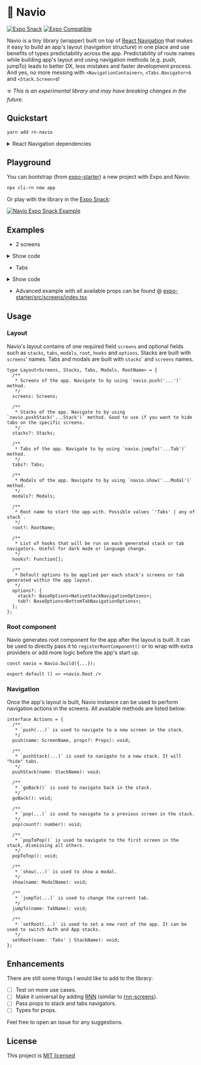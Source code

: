 # 🧭 Navio

[![Expo Snack](https://img.shields.io/badge/𝝠%20Expo-Snack-blue)](https://snack.expo.dev/@kanzitelli/rn-navio-snack)
[![Expo Compatible](https://img.shields.io/badge/𝝠%20Expo-Compatible-brightgreen)](https://snack.expo.dev/@kanzitelli/rn-navio-snack)

Navio is a tiny library (wrapper) built on top of [React Navigation](https://github.com/react-navigation/react-navigation) that makes it easy to build an app's layout (navigation structure) in one place and use benefits of types predictability across the app. Predictability of route names while building app's layout and using navigation methods (e.g. push, jumpTo) leads to better DX, less mistakes and faster development process. And yes, no more messing with `<NavigationContainer>`, `<Tabs.Navigator>`s and `<Stack.Screen>`s!

☣️ <i>This is an experimental library and may have breaking changes in the future.</i>

## Quickstart

```bash
yarn add rn-navio
```

<details>
<summary>React Navigation dependencies</summary>

As Navio is built on top of [React Navigation](https://github.com/react-navigation/react-navigation), you will need to have the following libraries installed:

```bash
yarn add @react-navigation/native @react-navigation/native-stack @react-navigation/bottom-tabs
```

For more information, please check the [installation steps](https://reactnavigation.org/docs/getting-started/#installation).

</details>

## Playground

You can bootstrap (from [expo-starter](https://github.com/kanzitelli/expo-starter)) a new project with Expo and Navio:

```bash
npx cli-rn new app
```

Or play with the library in the [Expo Snack](https://snack.expo.dev/@kanzitelli/rn-navio-snack):

[![Navio Expo Snack Example](https://user-images.githubusercontent.com/4402166/193429279-f324592c-0682-420f-8608-d8e9756f1fc6.png)](https://snack.expo.dev/@kanzitelli/rn-navio-snack)

## Examples

- 2 screens

<details>
<summary>Show code</summary>

```tsx
import {Navio} from 'rn-navio';

const navio = Navio.build({
  screens: {
    Home: () => (
      <>
        <Text>Home</Text>
        <Button title="Push" onPress={() => navio.push('Example')} />
      </>
    ),
    Example: () => (
      <>
        <Text>Example</Text>
        <Button title="Go back" onPress={() => navio.goBack()} />
      </>
    ),
  },
});

export default () => <navio.Root />;
```

</details>

- Tabs

<details>
<summary>Show code</summary>

```tsx
import {Navio} from 'rn-navio';

const navioTabs = Navio.build({
  screens: {
    Home: () => (
      <>
        <Text>Home</Text>
        <Button title="Push" onPress={() => navio.push('Example')} />
        <Button title="Push stack" onPress={() => navio.pushStack('HomeStack')} />
        <Button title="Set Root - Stack" onPress={() => navio.setRoot('HomeStack')} />
        <Button title="Set Root - Tabs" onPress={() => navio.setRoot('Tabs')} />
      </>
    ),
    Example: () => (
      <>
        <Text>Example</Text>
        <Button title="Go back" onPress={() => navio.goBack()} />
      </>
    ),
    Settings: {
      component: () => (
        <>
          <Text>Settings</Text>
          <Button title="Jump to tab" onPress={() => navio.jumpTo('HomeTab')} />
        </>
      ),
      options: () => ({
        headerTitleStyle: {color: 'red'},
      }),
    },
  },
  stacks: {
    HomeStack: ['Home', 'Example'],
  },
  tabs: {
    HomeTab: {
      stack: 'HomeStack',
      options: () => ({
        title: 'Home',
      }),
    },
    SettingsTab: {
      stack: ['Settings'],
      options: {
        title: 'Settings',
      },
    },
  },
  options: {
    tab: {
      // default tab's options
      headerShown: false,
    },
  },
});

export default () => <navio.Root />;
```

</details>

- Advanced example with all available props can be found @ [expo-starter/src/screens/index.tsx](https://github.com/kanzitelli/expo-starter/blob/master/src/screens/index.tsx)

## Usage

### Layout

Navio's layout contains of one required field `screens` and optional fields such as `stacks`, `tabs`, `modals`, `root`, `hooks` and `options`. Stacks are built with `screens`' names. Tabs and modals are built with `stacks`' and `screens` names.

```tsx
type Layout<Screens, Stacks, Tabs, Modals, RootName> = {
  /**
   * Screens of the app. Navigate to by using `navio.push('...')` method.
   */
  screens: Screens;

  /**
   * Stacks of the app. Navigate to by using `navio.pushStack('...Stack')` method. Good to use if you want to hide tabs on the specific screens.
   */
  stacks?: Stacks;

  /**
   * Tabs of the app. Navigate to by using `navio.jumpTo('...Tab')` method.
   */
  tabs?: Tabs;

  /**
   * Modals of the app. Navigate to by using `navio.show('...Modal')` method.
   */
  modals?: Modals;

  /**
   * Root name to start the app with. Possible values `'Tabs' | any of stack`.
   */
  root?: RootName;

  /**
   * List of hooks that will be run on each generated stack or tab navigators. Useful for dark mode or language change.
   */
  hooks?: Function[];

  /**
   * Default options to be applied per each stack's screens or tab generated within the app layout.
   */
  options?: {
    stack?: BaseOptions<NativeStackNavigationOptions>;
    tab?: BaseOptions<BottomTabNavigationOptions>;
  };
};
```

### Root component

Navio generates root component for the app after the layout is built. It can be used to directly pass it to `registerRootComponent()` or to wrap with extra providers or add more logic before the app's start up.

```tsx
const navio = Navio.build({...});

export default () => <navio.Root />
```

### Navigation

Once the app's layout is built, Navio instance can be used to perform navigation actions in the screens. All available methods are listed below:

```tsx
interface Actions = {
  /**
   * `push(...)` is used to navigate to a new screen in the stack.
   */
  push(name: ScreenName, props?: Props): void;

  /**
   * `pushStack(...)` is used to navigate to a new stack. It will "hide" tabs.
   */
  pushStack(name: StackName): void;

  /**
   * `goBack()` is used to navigate back in the stack.
   */
  goBack(): void;

  /**
   * `pop(...)` is used to navigate to a previous screen in the stack.
   */
  pop(count?: number): void;

  /**
   * `popToPop()` is used to navigate to the first screen in the stack, dismissing all others.
   */
  popToTop(): void;

  /**
   * `show(...)` is used to show a modal.
   */
  show(name: ModalName): void;

  /**
   * `jumpTo(...)` is used to change the current tab.
   */
  jumpTo(name: TabName): void;

  /**
   * `setRoot(...)` is used to set a new root of the app. It can be used to switch Auth and App stacks.
   */
  setRoot(name: 'Tabs' | StackName): void;
};
```

## Enhancements

There are still some things I would like to add to the library:

- [ ] Test on more use cases.
- [ ] Make it universal by adding [RNN](https://github.com/wix/react-native-navigation) (similar to [rnn-screens](https://github.com/kanzitelli/rnn-screens)).
- [ ] Pass props to stack and tabs navigators.
- [ ] Types for props.

Feel free to open an issue for any suggestions.

## License

This project is [MIT licensed](/LICENSE.md)
